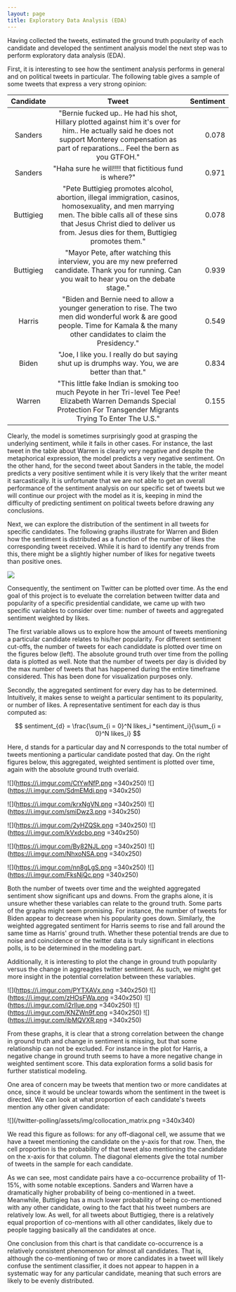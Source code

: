 ```yaml
---
layout: page
title: Exploratory Data Analysis (EDA)
---
```



Having collected the tweets, estimated the ground truth popularity of each candidate and developed the sentiment analysis model the next step was to perform exploratory data analysis (EDA).

First, it is interesting to see how the sentiment analysis performs in general and on political tweets in particular. The following table gives a sample of some tweets that express a very strong opinion:


| Candidate | Tweet        | Sentiment    |
| :-------------: |:-------------:| -----:|
| Sanders | "Bernie fucked up.. He had his shot, Hillary plotted against him it's over for him.. He actually said he does not support Monterey compensation as part of reparations... Feel the bern as you GTFOH."     | 0.078 |
| Sanders   | "Haha sure he will!!!! that fictitious fund is where?"     | 0.971 |
| Buttigieg | "Pete Buttigieg promotes alcohol, abortion, illegal immigration, casinos, homosexuality, and men marrying men. The bible calls all of these sins that Jesus Christ died to deliver us from. Jesus dies for them, Buttigieg promotes them." | 0.078 |
| Buttigieg | "Mayor Pete, after watching this interview, you are my new preferred candidate. Thank you for running. Can you wait to hear you on the debate stage." | 0.939 |
| Harris | "Biden and Bernie need to allow a younger generation to rise. The two men did wonderful work & are good people. Time for Kamala & the many other candidates to claim the Presidency." | 0.549 |
| Biden | "Joe, I like you. I really do but saying shut up is drumphs way. You, we are better than that." | 0.834 |
| Warren | "This little fake Indian is smoking too much Peyote in her Tri-level Tee Pee! Elizabeth Warren Demands Special Protection For Transgender Migrants Trying To Enter The U.S." | 0.155 |


Clearly, the model is sometimes surprisingly good at grasping the underlying sentiment, while it fails in other cases. For instance, the last tweet in the table about Warren is clearly very negative and despite the metaphorical expression, the model predicts a very negative sentiment. On the other hand, for the second tweet about Sanders in the table, the model predicts a very positive sentiment while it is very likely that the writer meant it sarcastically. It is unfortunate that we are not able to get an overall performance of the sentiment analysis on our specific set of tweets but we will continue our project with the model as it is, keeping in mind the difficulty of predicting sentiment on political tweets before drawing any conclusions. 

Next, we can explore the distribution of the sentiment in all tweets for specific candidates. The following graphs illustrate for Warren and Biden how the sentiment is distributed as a function of the number of likes the corresponding tweet received. While it is hard to identify any trends from this, there might be a slightly higher number of likes for negative tweets than positive ones. 

![](https://i.imgur.com/s7eo0l7.png)

Consequently, the sentiment on Twitter can be plotted over time. As the end goal of this project is to eveluate the correlation between twitter data and popularity of a specific presidential candidate, we came up with two specific variables to consider over time: number of tweets and aggregated sentiment weighted by likes. 

The first variable allows us to explore how the amount of tweets mentioning a particular candidate relates to his/her popularity. For different sentiment cut-offs, the number of tweets for each candiddate is plotted over time on the figures below (left). The absolute ground truth over time from the polling data is plotted as well. Note that the number of tweets per day is divided by the max number of tweets that has happened during the entire timeframe considered. This has been done for visualization purposes only.

Secondly, the aggregated sentiment for every day has to be determined. Intuitively, it makes sense to weight a particular sentiment to its popularity, or number of likes. A representative sentiment for each day is thus computed as:

$$ 
sentiment_{d} = \frac{\sum_{i = 0}^N likes_i *sentiment_i}{\sum_{i = 0}^N likes_i}
$$

Here, d stands for a particular day and N corresponds to the total number of tweets mentioning a particular candidate posted that day. On the right figures below, this aggregated, weighted sentiment is plotted over time, again with the absolute ground truth overlaid.

![](https://i.imgur.com/CtYwNfP.png =340x250)
![](https://i.imgur.com/SdmEMdi.png =340x250)

![](https://i.imgur.com/krxNgVN.png =340x250)
![](https://i.imgur.com/smiDwz3.png =340x250)

![](https://i.imgur.com/2yHZQSk.png =340x250)
![](https://i.imgur.com/kVxdcbo.png =340x250)

![](https://i.imgur.com/By82NJL.png =340x250)
![](https://i.imgur.com/NhxoNSA.png =340x250)

![](https://i.imgur.com/nn8gLgS.png =340x250)
![](https://i.imgur.com/FksNjQc.png =340x250)

Both the number of tweets over time and the weighted aggregated sentiment show significant ups and downs. From the graphs alone, it is unsure whether these variables can relate to the ground truth. Some parts of the graphs might seem promising. For instance, the number of tweets for Biden appear to decrease when his popularity goes down. Similarly, the weighted aggregated sentiment for Harris seems to rise and fall around the same time as Harris' ground truth. Whether these potential trends are due to noise and coincidence or the twitter data is truly significant in elections polls, is to be determined in the modeling part.

Additionally, it is interesting to plot the change in ground truth popularity versus the change in aggreagtes twitter sentiment. As such, we might get more insight in the potential correlation between these variables. 

![](https://i.imgur.com/PYTXAVx.png =340x250)
![](https://i.imgur.com/zHOsFWa.png =340x250)
![](https://i.imgur.com/i2rllue.png =340x250)
![](https://i.imgur.com/KNZWn9f.png =340x250)
![](https://i.imgur.com/ibMQVXR.png =340x250)

From these graphs, it is clear that a strong correlation between the change in ground truth and change in sentiment is missing, but that some relationship can not be excluded. For instance in the plot for Harris, a negative change in ground truth seems to have a more negative change in weighted sentiment score. This data exploration forms a solid basis for further statistical modeling. 

One area of concern may be tweets that mention two or more candidates at once, since it would be unclear towards whom the sentiment in the tweet is directed. We can look at what proportion of each candidate's tweets mention any other given candidate:

![](/twitter-polling/assets/img/collocation_matrix.png =340x340)

We read this figure as follows: for any off-diagonal cell, we assume that we have a tweet mentioning the candidate on the y-axis for that row. Then, the cell proportion is the probability of that tweet also mentioning the candidate on the x-axis for that column. The diagonal elements give the total number of tweets in the sample for each candidate.

As we can see, most candidate pairs have a co-occurrence probaility of 11-15%, with some notable exceptions. Sanders and Warren have a dramatically higher probability of being co-mentioned in a tweet. Meanwhile, Buttigieg has a much lower probability of being co-mentioned with any other candidate, owing to the fact that his tweet numbers are relatively low. As well, for all tweets about Buttigieg, there is a relatively equal proportion of co-mentions with all other candidates, likely due to people tagging basically all the candidates at once.

One conclusion from this chart is that candidate co-occurrence is a relatively consistent phenomenon for almost all candidates. That is, although the co-mentioning of two or more candidates in a tweet will likely confuse the sentiment classifier, it does not appear to happen in a systematic way for any particular candidate, meaning that such errors are likely to be evenly distributed.